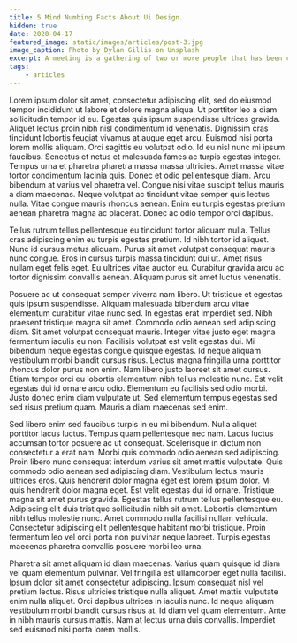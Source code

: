 ```yaml
---
title: 5 Mind Numbing Facts About Ui Design.
hidden: true
date: 2020-04-17
featured_image: static/images/articles/post-3.jpg
image_caption: Photo by Dylan Gillis on Unsplash
excerpt: A meeting is a gathering of two or more people that has been convened for the purpose of achieving a common goal through verbal interaction.
tags:
    - articles
---
```


Lorem ipsum dolor sit amet, consectetur adipiscing elit, sed do eiusmod tempor incididunt ut labore et dolore magna aliqua. Ut porttitor leo a diam sollicitudin tempor id eu. Egestas quis ipsum suspendisse ultrices gravida. Aliquet lectus proin nibh nisl condimentum id venenatis. Dignissim cras tincidunt lobortis feugiat vivamus at augue eget arcu. Euismod nisi porta lorem mollis aliquam. Orci sagittis eu volutpat odio. Id eu nisl nunc mi ipsum faucibus. Senectus et netus et malesuada fames ac turpis egestas integer. Tempus urna et pharetra pharetra massa massa ultricies. Amet massa vitae tortor condimentum lacinia quis. Donec et odio pellentesque diam. Arcu bibendum at varius vel pharetra vel. Congue nisi vitae suscipit tellus mauris a diam maecenas. Neque volutpat ac tincidunt vitae semper quis lectus nulla. Vitae congue mauris rhoncus aenean. Enim eu turpis egestas pretium aenean pharetra magna ac placerat. Donec ac odio tempor orci dapibus.

Tellus rutrum tellus pellentesque eu tincidunt tortor aliquam nulla. Tellus cras adipiscing enim eu turpis egestas pretium. Id nibh tortor id aliquet. Nunc id cursus metus aliquam. Purus sit amet volutpat consequat mauris nunc congue. Eros in cursus turpis massa tincidunt dui ut. Amet risus nullam eget felis eget. Eu ultrices vitae auctor eu. Curabitur gravida arcu ac tortor dignissim convallis aenean. Aliquam purus sit amet luctus venenatis.

Posuere ac ut consequat semper viverra nam libero. Ut tristique et egestas quis ipsum suspendisse. Aliquam malesuada bibendum arcu vitae elementum curabitur vitae nunc sed. In egestas erat imperdiet sed. Nibh praesent tristique magna sit amet. Commodo odio aenean sed adipiscing diam. Sit amet volutpat consequat mauris. Integer vitae justo eget magna fermentum iaculis eu non. Facilisis volutpat est velit egestas dui. Mi bibendum neque egestas congue quisque egestas. Id neque aliquam vestibulum morbi blandit cursus risus. Lectus magna fringilla urna porttitor rhoncus dolor purus non enim. Nam libero justo laoreet sit amet cursus. Etiam tempor orci eu lobortis elementum nibh tellus molestie nunc. Est velit egestas dui id ornare arcu odio. Elementum eu facilisis sed odio morbi. Justo donec enim diam vulputate ut. Sed elementum tempus egestas sed sed risus pretium quam. Mauris a diam maecenas sed enim.

Sed libero enim sed faucibus turpis in eu mi bibendum. Nulla aliquet porttitor lacus luctus. Tempus quam pellentesque nec nam. Lacus luctus accumsan tortor posuere ac ut consequat. Scelerisque in dictum non consectetur a erat nam. Morbi quis commodo odio aenean sed adipiscing. Proin libero nunc consequat interdum varius sit amet mattis vulputate. Quis commodo odio aenean sed adipiscing diam. Vestibulum lectus mauris ultrices eros. Quis hendrerit dolor magna eget est lorem ipsum dolor. Mi quis hendrerit dolor magna eget. Est velit egestas dui id ornare. Tristique magna sit amet purus gravida. Egestas tellus rutrum tellus pellentesque eu. Adipiscing elit duis tristique sollicitudin nibh sit amet. Lobortis elementum nibh tellus molestie nunc. Amet commodo nulla facilisi nullam vehicula. Consectetur adipiscing elit pellentesque habitant morbi tristique. Proin fermentum leo vel orci porta non pulvinar neque laoreet. Turpis egestas maecenas pharetra convallis posuere morbi leo urna.

Pharetra sit amet aliquam id diam maecenas. Varius quam quisque id diam vel quam elementum pulvinar. Vel fringilla est ullamcorper eget nulla facilisi. Ipsum dolor sit amet consectetur adipiscing. Ipsum consequat nisl vel pretium lectus. Risus ultricies tristique nulla aliquet. Amet mattis vulputate enim nulla aliquet. Orci dapibus ultrices in iaculis nunc. Id neque aliquam vestibulum morbi blandit cursus risus at. Id diam vel quam elementum. Ante in nibh mauris cursus mattis. Nam at lectus urna duis convallis. Imperdiet sed euismod nisi porta lorem mollis.